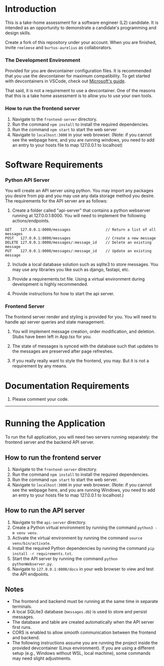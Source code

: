 # Introduction
This is a take-home assessment for a software engineer (L2) candidate. It is intended as an opportunity to demonstrate a candidate's programming and design skills.

Create a fork of this repository under your account. When you are finished, invite `reeleese` and `burtus-aurelius` as collaborators.

### The Development Environment
Provided for you are devcontainer configuration files. It is recommended that you use the devcontainer for maximum compatibility. To get started with devcontainers in VSCode, check out [Microsoft's guide](https://code.visualstudio.com/docs/devcontainers/containers).

That said, it is not a requirement to use a devcontainer. One of the reasons that this is a take home assessment is to allow you to use your own tools.


### How to run the frontend server
1. Navigate to the `frontend-server` directory.
2. Run the command `npm install` to install the required dependencies.
3. Run the command `npm start` to start the web server
4. Navigate to `localhost:3000` in your web browser. (Note: if you cannot see the webpage here, and you are running windows, you need to add an entry to your hosts file to map 127.0.0.1 to localhost)

# Software Requirements

### Python API Server
You will create an API server using python. You may import any packages you desire from pip and you may use any data storage method you desire. The requirements for the API server are as follows:

1. Create a folder called "api-server" that contains a python webserver running at 127.0.0.1:8000. You will need to implement the following actions/endpoints.
```
GET    127.0.0.1:8000/messages                // Return a list of all messages
POST   127.0.0.1:8000/messages                // Create a new message
DELETE 127.0.0.1:8000/messages/:message_id    // Delete an existing message
PUT    127.0.0.1:8000/messages/:message_id    // Update an existing message
```

2. Include a local database solution such as sqlite3 to store messages. You may use any libraries you like such as django, fastapi, etc.

3. Provide a requirements.txt file. Using a virtual environment during development is highly recommended.

4. Provide instructions for how to start the api server.


### Frontend Server
The frontend server render and styling is provided for you. You will need to handle api server queries and state management.

1. You will implement message creation, order modification, and deletion. Stubs have been left in App.tsx for you.

2. The state of messages is synced with the database such that updates to the messages are preserved after page refreshes.

3. If you really really want to style the frontend, you may. But it is not a requirement by any means.


# Documentation Requirements
1. Please comment your code.

---

# Running the Application

To run the full application, you will need two servers running separately: the frontend server and the backend API server.



## How to run the frontend server

1. Navigate to the `frontend-server` directory.
2. Run the command `npm install` to install the required dependencies.
3. Run the command `npm start` to start the web server.
4. Navigate to `localhost:3000` in your web browser. (Note: if you cannot see the webpage here, and you are running Windows, you need to add an entry to your hosts file to map 127.0.0.1 to localhost.)



## How to run the API server

1. Navigate to the `api-server` directory.
2. Create a Python virtual environment by running the command `python3 -m venv venv`.
3. Activate the virtual environment by running the command `source venv/bin/activate`.
4. Install the required Python dependencies by running the command `pip install -r requirements.txt`.
5. Start the API server by running the command `python pythonWebserver.py`.
6. Navigate to `127.0.0.1:8000/docs` in your web browser to view and test the API endpoints.



## Notes

- The frontend and backend must be running at the same time in separate terminals.
- A local SQLite3 database (`messages.db`) is used to store and persist messages.
- The database and table are created automatically when the API server first runs.
- CORS is enabled to allow smooth communication between the frontend and backend.
- The following instructions assume you are running the project inside the provided devcontainer (Linux environment). If you are using a different setup (e.g., Windows without WSL, local machine), some commands may need slight adjustments.



